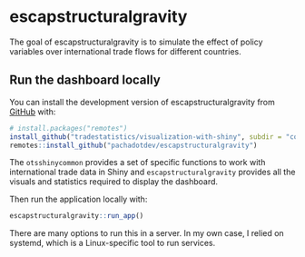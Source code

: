 # escapstructuralgravity

The goal of escapstructuralgravity is to simulate the effect of policy variables 
over international trade flows for different countries.

## Run the dashboard locally

You can install the development version of escapstructuralgravity from [GitHub](https://github.com/) with:

``` r
# install.packages("remotes")
install_github("tradestatistics/visualization-with-shiny", subdir = "common")
remotes::install_github("pachadotdev/escapstructuralgravity")
```

The `otsshinycommon` provides a set of specific functions to work with
international trade data in Shiny and `escapstructuralgravity` provides
all the visuals and statistics required to display the dashboard.

Then run the application locally with:

```r
escapstructuralgravity::run_app()
```

There are many options to run this in a server. In my own case, I relied on
systemd, which is a Linux-specific tool to run services.
